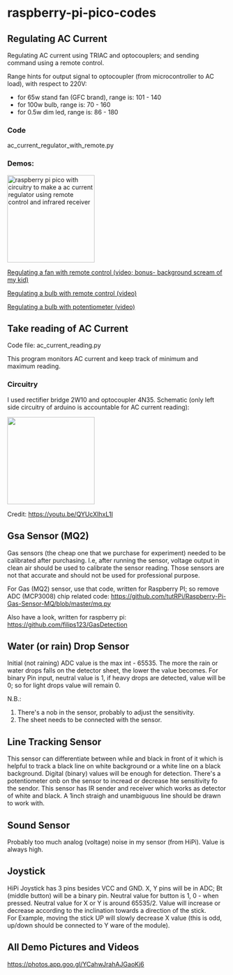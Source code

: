 # raspberry-pi-pico-codes

## Regulating AC Current
Regulating AC current using TRIAC and optocouplers; and sending command using a remote control.

Range hints for output signal to optocoupler (from microcontroller to AC load), with respect to 220V:
- for 65w stand fan (GFC brand), range is: 101 - 140
- for 100w bulb, range is: 70 - 160
- for 0.5w dim led, range is: 86 - 180

### Code
ac_current_regulator_with_remote.py
### Demos:
<img width="200" src="https://lh3.googleusercontent.com/pw/AM-JKLUUTcbrkwN0k4GdYYPLzYfm2h_Gtfh3CcplOAoeuN--eVhhz1spzuz4gzJSnulnbgmCVrdLSqaIklSBfi5040YH_uq6OawRwKKizfJiW0rXISrLq6fbHqKEua75bRL2WJePeRa4QsSyLUSGPR8SSPAO=w1191-h893-no" alt="raspberry pi pico with circuitry to make a ac current regulator using remote control and infrared receiver">

<a href="https://photos.google.com/share/AF1QipMxJeXe8Dkfav_fJePZEocG_cxru361X8TlcnVONiT_fjRgSJim8aCU-Fa11UC1pA/photo/AF1QipOptelYxb8-xW6-5J3ekF9xvNZq1vNsd7QG7PdN?key=WU9GYXdtT3dUOHdkZVVSRlJKeWJBaVRmdDNXQjNB">Regulating a fan with remote control (video; bonus- background scream of my kid)</a>

<a href="https://photos.google.com/share/AF1QipMxJeXe8Dkfav_fJePZEocG_cxru361X8TlcnVONiT_fjRgSJim8aCU-Fa11UC1pA/photo/AF1QipMz-pJeHNw6iP89N1ydZmmvExvDDAOiCz8xLoHA?key=WU9GYXdtT3dUOHdkZVVSRlJKeWJBaVRmdDNXQjNB">Regulating a bulb with remote control (video)</a>

<a href="https://photos.google.com/share/AF1QipMxJeXe8Dkfav_fJePZEocG_cxru361X8TlcnVONiT_fjRgSJim8aCU-Fa11UC1pA/photo/AF1QipPbjrCDit_wPDPTwOCN23eMKoTIX3RGfSgwVuLn?key=WU9GYXdtT3dUOHdkZVVSRlJKeWJBaVRmdDNXQjNB">Regulating a bulb with potentiometer (video)</a>

## Take reading of AC Current
Code file: ac_current_reading.py

This program monitors AC current and keep
track of minimum and maximum reading.

### Circuitry
I used rectifier bridge 2W10 and optocoupler 4N35.
Schematic (only left side circuitry of arduino is accountable for AC current reading):  

<a target="_blank" href="https://lh3.googleusercontent.com/pw/AM-JKLXFKrohAGjWrk25F_v2sq2eaMBxQOGTispUBZIjVsyH1zBfgdsUs7SPJRppQ5ONNgDjZ3tImUcQBZd7oDOYtAc-8LwWNZYcYVFl4V1EkUV3-gNIRqlRYCXxVrsHfa2J2iBoStuJt17DVIM6jw0NnTYy=w1380-h525-no?authuser=0">
	<img width="200" src="https://lh3.googleusercontent.com/pw/AM-JKLXFKrohAGjWrk25F_v2sq2eaMBxQOGTispUBZIjVsyH1zBfgdsUs7SPJRppQ5ONNgDjZ3tImUcQBZd7oDOYtAc-8LwWNZYcYVFl4V1EkUV3-gNIRqlRYCXxVrsHfa2J2iBoStuJt17DVIM6jw0NnTYy=w1380-h525-no?authuser=0">
</a>

Credit: https://youtu.be/QYUcXIhxL1I


## Gsa Sensor (MQ2)
Gas sensors (the cheap one that we purchase for experiment)
needed to be calibrated after purchasing.
I.e, after running the sensor, voltage output in clean air should be used to calibrate the sensor reading.
Those sensors are not that accurate and should not be used
for professional purpose.

For Gas (MQ2) sensor, use that code, written for Raspberry PI; so remove ADC (MCP3008) chip related code:
https://github.com/tutRPi/Raspberry-Pi-Gas-Sensor-MQ/blob/master/mq.py

Also have a look, written for raspberry pi:
https://github.com/filips123/GasDetection


## Water (or rain) Drop Sensor
Initial (not raining) ADC value is the max int - 65535. The more the rain or water drops falls on the detector sheet, the lower the value becomes.
For binary Pin input, neutral value is 1, if heavy drops are detected, value will be 0; so for light drops value will remain 0.

N.B.:
1. There's a nob in the sensor, probably to adjust the sensitivity.
2. The sheet needs to be connected with the sensor.

## Line Tracking Sensor
This sensor can differentiate between while and
black in front of it which is helpful to track
a black line on white background or a white line
on a black background.
Digital (binary) values will be enough for detection.
There's a potentiometer onb on the sensor to incread or decrease hte sensitivity fo the sendor.
This sensor has IR sender and receiver which works as detector of white and black.
A 1inch straigh and unambiguous line should be drawn to work with.

## Sound Sensor
Probably too much analog (voltage) noise in my sensor (from HiPi). Value is always high.

## Joystick
HiPi Joystick has 3 pins besides VCC and GND. X, Y pins will be in ADC;
Bt (middle button) will be a binary pin.
Neutral value for button is 1, 0 - when pressed. Neutral value for 
X or Y is around 65535/2. Value will increase or decrease according 
to the inclination towards a direction of the stick.  
For Example, moving the stick UP will slowly decrease X value (this 
is odd, up/down should be connected to Y ware of the module).


## All Demo Pictures and Videos
https://photos.app.goo.gl/YCahwJrahAJGaoKj6
